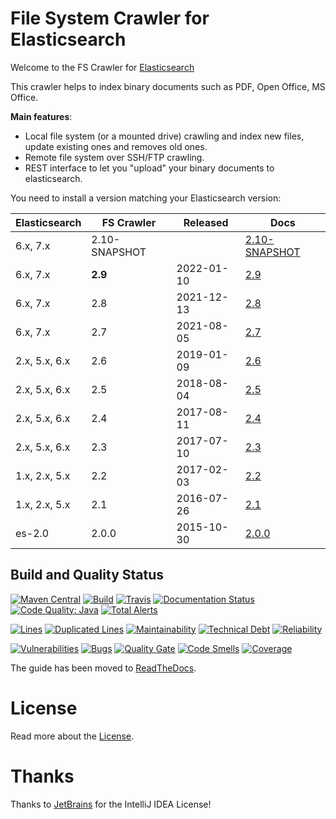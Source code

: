 # File System Crawler for Elasticsearch

Welcome to the FS Crawler for [Elasticsearch](https://elastic.co/)

This crawler helps to index binary documents such as PDF, Open Office, MS Office.

**Main features**:

* Local file system (or a mounted drive) crawling and index new files, update existing ones and removes old ones.
* Remote file system over SSH/FTP crawling.
* REST interface to let you "upload" your binary documents to elasticsearch.

You need to install a version matching your Elasticsearch version:

|    Elasticsearch   | FS Crawler    | Released   | Docs                                                                          |
|--------------------|---------------|------------|-------------------------------------------------------------------------------|
| 6.x, 7.x           | 2.10-SNAPSHOT |            | [2.10-SNAPSHOT](https://fscrawler.readthedocs.io/en/latest/)                  |
| 6.x, 7.x           | **2.9**       | 2022-01-10 | [2.9](https://fscrawler.readthedocs.io/en/fscrawler-2.9/)                     |
| 6.x, 7.x           | 2.8           | 2021-12-13 | [2.8](https://fscrawler.readthedocs.io/en/fscrawler-2.8/)                     |
| 6.x, 7.x           | 2.7           | 2021-08-05 | [2.7](https://fscrawler.readthedocs.io/en/fscrawler-2.7/)                     |
| 2.x, 5.x, 6.x      | 2.6           | 2019-01-09 | [2.6](https://fscrawler.readthedocs.io/en/fscrawler-2.6)                      |
| 2.x, 5.x, 6.x      | 2.5           | 2018-08-04 | [2.5](https://fscrawler.readthedocs.io/en/fscrawler-2.5)                      |
| 2.x, 5.x, 6.x      | 2.4           | 2017-08-11 | [2.4](https://github.com/dadoonet/fscrawler/blob/fscrawler-2.4/README.md)     |
| 2.x, 5.x, 6.x      | 2.3           | 2017-07-10 | [2.3](https://github.com/dadoonet/fscrawler/blob/fscrawler-2.3/README.md)     |
| 1.x, 2.x, 5.x      | 2.2           | 2017-02-03 | [2.2](https://github.com/dadoonet/fscrawler/blob/fscrawler-2.2/README.md)     |
| 1.x, 2.x, 5.x      | 2.1           | 2016-07-26 | [2.1](https://github.com/dadoonet/fscrawler/blob/fscrawler-2.1/README.md)     |
|    es-2.0          | 2.0.0         | 2015-10-30 | [2.0.0](https://github.com/dadoonet/fscrawler/blob/fscrawler-2.0.0/README.md) |

## Build and Quality Status

[![Maven Central](https://maven-badges.herokuapp.com/maven-central/fr.pilato.elasticsearch.crawler/fscrawler-distribution/badge.svg?style=flat-square)](https://maven-badges.herokuapp.com/maven-central/fr.pilato.elasticsearch.crawler/fscrawler-distribution/)
[![Build](https://github.com/dadoonet/fscrawler/actions/workflows/maven.yml/badge.svg)](https://github.com/dadoonet/fscrawler/actions/workflows/maven.yml)
[![Travis](https://secure.travis-ci.org/dadoonet/fscrawler.png)](http://travis-ci.org/dadoonet/fscrawler)
[![Documentation Status](https://readthedocs.org/projects/fscrawler/badge/?version=latest)](https://fscrawler.readthedocs.io/en/latest/?badge=latest)
[![Code Quality: Java](https://img.shields.io/lgtm/grade/java/g/dadoonet/fscrawler.svg?logo=lgtm&logoWidth=18)](https://lgtm.com/projects/g/dadoonet/fscrawler/context:java)
[![Total Alerts](https://img.shields.io/lgtm/alerts/g/dadoonet/fscrawler.svg?logo=lgtm&logoWidth=18)](https://lgtm.com/projects/g/dadoonet/fscrawler/alerts)

[![Lines](https://sonarcloud.io/api/project_badges/measure?project=fr.pilato.elasticsearch.crawler:fscrawler-parent&metric=ncloc)](https://sonarcloud.io/project/issues?id=fr.pilato.elasticsearch.crawler%3Afscrawler-parent)
[![Duplicated Lines](https://sonarcloud.io/api/project_badges/measure?project=fr.pilato.elasticsearch.crawler:fscrawler-parent&metric=duplicated_lines_density)](https://sonarcloud.io/project/issues?id=fr.pilato.elasticsearch.crawler%3Afscrawler-parent)
[![Maintainability](https://sonarcloud.io/api/project_badges/measure?project=fr.pilato.elasticsearch.crawler:fscrawler-parent&metric=sqale_rating)](https://sonarcloud.io/project/issues?id=fr.pilato.elasticsearch.crawler%3Afscrawler-parent)
[![Technical Debt](https://sonarcloud.io/api/project_badges/measure?project=fr.pilato.elasticsearch.crawler:fscrawler-parent&metric=sqale_index)](https://sonarcloud.io/project/issues?id=fr.pilato.elasticsearch.crawler%3Afscrawler-parent)
[![Reliability](https://sonarcloud.io/api/project_badges/measure?project=fr.pilato.elasticsearch.crawler:fscrawler-parent&metric=reliability_rating)](https://sonarcloud.io/project/issues?id=fr.pilato.elasticsearch.crawler%3Afscrawler-parent)

[![Vulnerabilities](https://sonarcloud.io/api/project_badges/measure?project=fr.pilato.elasticsearch.crawler:fscrawler-parent&metric=vulnerabilities)](https://sonarcloud.io/project/issues?id=fr.pilato.elasticsearch.crawler%3Afscrawler-parent&resolved=false&types=VULNERABILITY)
[![Bugs](https://sonarcloud.io/api/project_badges/measure?project=fr.pilato.elasticsearch.crawler:fscrawler-parent&metric=bugs)](https://sonarcloud.io/project/issues?id=fr.pilato.elasticsearch.crawler%3Afscrawler-parent)
[![Quality Gate](https://sonarcloud.io/api/project_badges/measure?project=fr.pilato.elasticsearch.crawler:fscrawler-parent&metric=alert_status)](https://sonarcloud.io/project/issues?id=fr.pilato.elasticsearch.crawler%3Afscrawler-parent)
[![Code Smells](https://sonarcloud.io/api/project_badges/measure?project=fr.pilato.elasticsearch.crawler:fscrawler-parent&metric=code_smells)](https://sonarcloud.io/project/issues?id=fr.pilato.elasticsearch.crawler%3Afscrawler-parent)
[![Coverage](https://sonarcloud.io/api/project_badges/measure?project=fr.pilato.elasticsearch.crawler:fscrawler-parent&metric=coverage)](https://sonarcloud.io/project/issues?id=fr.pilato.elasticsearch.crawler%3Afscrawler-parent)

The guide has been moved to [ReadTheDocs](https://fscrawler.readthedocs.io/en/latest/).

# License

Read more about the [License](https://fscrawler.readthedocs.io/en/latest/index.html#license).

# Thanks

Thanks to [JetBrains](https://www.jetbrains.com/?from=FSCrawler) for the IntelliJ IDEA License!
